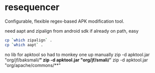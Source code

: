 resequencer
===========

Configurable, flexible regex-based APK modification tool.

need aapt and zipalign from android sdk
if already on path, easy
```bash
cp `which zipalign` .
cp `which aapt` .
```

no lib for apktool so had to monkey one up manually
zip -d apktool.jar "org/jf/baksmali/**"
zip -d apktool.jar "org/jf/smali/**"
zip -d apktool.jar "org/apache/commons/**"
